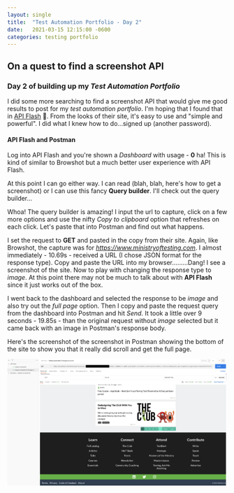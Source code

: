 ```yaml
---
layout: single
title:  "Test Automation Portfolio - Day 2"
date:   2021-03-15 12:15:00 -0600
categories: testing portfolio
---
```

<style type="text/css">
  .rss-subscribe {
	  display: none;
  }
</style>

## On a quest to find a screenshot API

### Day 2 of building up my *Test Automation Portfolio*
I did some more searching to find a screenshot API that would give me good results to post for my *test automation portfolio*.  I'm hoping that I found that in <a href="https://apiflash.com" target="_blank" rel="noopener noreferrer">API Flash</a> 🧐.  From the looks of their site, it's easy to use and "simple and powerful".  I did what I knew how to do...signed up (another password).

#### API Flash and Postman
Log into API Flash and you're shown a *Dashboard* with usage - **0** ha!  This is kind of similar to Browshot but a much better user experience with API Flash.

At this point I can go either way.  I can read (blah, blah, here's how to get a screenshot) or I can use this fancy **Query builder**.  I'll check out the query builder...

Whoa!  The query builder is amazing!  I input the url to capture, click on a few more options and use the nifty *Copy to clipboard* option that refreshes on each click.  Let's paste that into Postman and find out what happens.

I set the request to **GET** and pasted in the copy from their site.  Again, like Browshot, the capture was for *https://www.ministryoftesting.com*.  I almost immediately - 10.69s - received a URL (I chose JSON format for the response type).  Copy and paste the URL into my browser.........Dang!  I see a screenshot of the site.  Now to play with changing the response type to *image*.  At this point there may not be much to talk about with **API Flash** since it just works out of the box.

I went back to the dashboard and selected the response to be *image* and also try out the *full page* option.  Then I copy and paste the request query from the dashboard into Postman and hit *Send*.  It took a little over 9 seconds - 19.85s - than the original request without *image* selected but it came back with an image in Postman's response body.

Here's the screenshot of the screenshot in Postman showing the bottom of the site to show you that it really did scroll and get the full page.

![](/assets/images/apiflash-ministryoftesting-screenshot.png)
